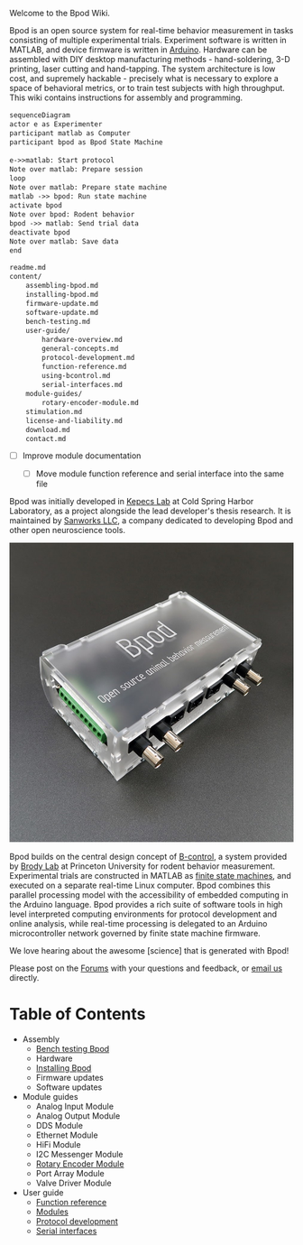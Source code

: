 Welcome to the Bpod Wiki.

Bpod is an open source system for real-time behavior measurement in tasks consisting of multiple experimental trials. Experiment software is written in MATLAB, and device firmware is written in [Arduino](https://www.arduino.cc/). Hardware can be assembled with DIY desktop manufacturing methods - hand-soldering, 3-D printing, laser cutting and hand-tapping. The system architecture is low cost, and supremely hackable - precisely what is necessary to explore a space of behavioral metrics, or to train test subjects with high throughput. This wiki contains instructions for assembly and programming.

```mermaid
sequenceDiagram
actor e as Experimenter
participant matlab as Computer
participant bpod as Bpod State Machine

e->>matlab: Start protocol
Note over matlab: Prepare session
loop
Note over matlab: Prepare state machine
matlab ->> bpod: Run state machine
activate bpod
Note over bpod: Rodent behavior
bpod ->> matlab: Send trial data
deactivate bpod
Note over matlab: Save data
end

```

```
readme.md
content/
    assembling-bpod.md
    installing-bpod.md
    firmware-update.md
    software-update.md
    bench-testing.md
    user-guide/
        hardware-overview.md
        general-concepts.md
        protocol-development.md
        function-reference.md
        using-bcontrol.md
        serial-interfaces.md
    module-guides/
        rotary-encoder-module.md
    stimulation.md
    license-and-liability.md
    download.md
    contact.md

```

- [ ] Improve module documentation
  - [ ] Move module function reference and serial interface into the same file


Bpod was initially developed in [Kepecs Lab](http://kepecslab.cshl.edu/) at Cold Spring Harbor Laboratory, as a project alongside the lead developer's thesis research. It is maintained by [Sanworks LLC](https://sanworks.io/), a company dedicated to developing Bpod and other open neuroscience tools.

![](docs/images/state-machine.jpg)

Bpod builds on the central design concept of [B-control](http://brodywiki.princeton.edu/bcontrol/index.php/Main_Page), a system provided by [Brody Lab](http://brodylab.org/) at Princeton University for rodent behavior measurement. Experimental trials are constructed in MATLAB as [finite state machines](https://en.wikipedia.org/wiki/Finite-state_machine), and executed on a separate real-time Linux computer. Bpod combines this parallel processing model with the accessibility of embedded computing in the Arduino language. Bpod provides a rich suite of software tools in high level interpreted computing environments for protocol development and online analysis, while real-time processing is delegated to an Arduino microcontroller network governed by finite state machine firmware.

We love hearing about the awesome [science] that is generated with Bpod! 

Please post on the [Forums](https://sanworks.io/forums/) with your questions and feedback, or [email us](https://sanworks.io/about/contact.php) directly.

# Table of Contents
- Assembly
  - [Bench testing Bpod](docs/assembly/bench-testing-bpod.md)
  - Hardware
  - [Installing  Bpod](docs/assembly/installing-bpod.md)
  - Firmware updates
  - Software updates
- Module guides
  - Analog Input Module
  - Analog Output Module
  - DDS Module
  - Ethernet Module
  - HiFi Module
  - I2C Messenger Module
  - [Rotary Encoder Module](docs/module-guides/rotary-encoder-module.md)
  - Port Array Module
  - Valve Driver Module
- User guide
  - [Function reference](docs/user-guide/function-reference.md)
  - [Modules](docs/user-guide/modules.md)
  - [Protocol development](docs/user-guide/protocol-development.md)
  - [Serial interfaces](docs/user-guide/serial-interfaces.md)